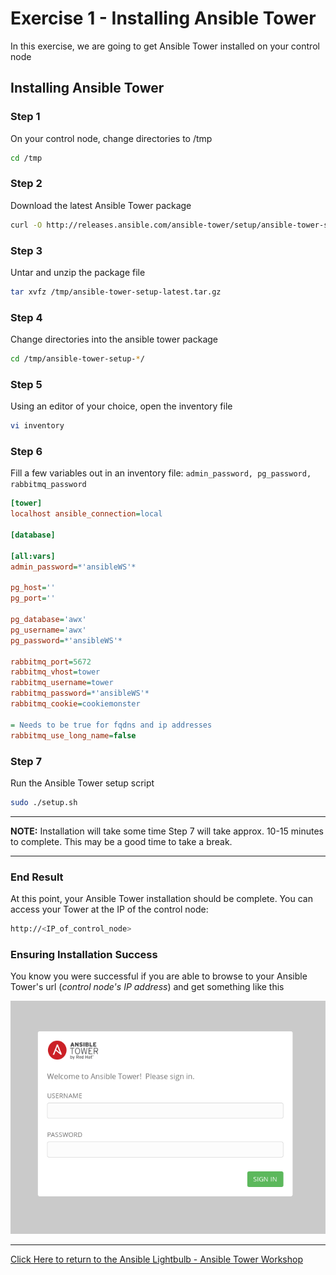# Exercise 1 - Installing Ansible Tower

In this exercise, we are going to get Ansible Tower installed on your control node

## Installing Ansible Tower

### Step 1

On your control node, change directories to /tmp

```bash
cd /tmp
```

### Step 2

Download the latest Ansible Tower package

```bash
curl -O http://releases.ansible.com/ansible-tower/setup/ansible-tower-setup-latest.tar.gz
```

### Step 3

Untar and unzip the package file

```bash
tar xvfz /tmp/ansible-tower-setup-latest.tar.gz
```

### Step 4

Change directories into the ansible tower package

```bash
cd /tmp/ansible-tower-setup-*/
```

### Step 5

Using an editor of your choice, open the inventory file

```bash
vi inventory
```

### Step 6

Fill a few variables out in an inventory file: `admin_password, pg_password, rabbitmq_password`

```ini
[tower]
localhost ansible_connection=local

[database]

[all:vars]
admin_password=*'ansibleWS'*

pg_host=''
pg_port=''

pg_database='awx'
pg_username='awx'
pg_password=*'ansibleWS'*

rabbitmq_port=5672
rabbitmq_vhost=tower
rabbitmq_username=tower
rabbitmq_password=*'ansibleWS'*
rabbitmq_cookie=cookiemonster

= Needs to be true for fqdns and ip addresses
rabbitmq_use_long_name=false
```

### Step 7

Run the Ansible Tower setup script

```bash
sudo ./setup.sh
```

---
**NOTE:** Installation will take some time
Step 7 will take approx. 10-15 minutes to complete.  This may be a good time to take a break.

---

### End Result

At this point, your Ansible Tower installation should be complete. You can access your Tower at the IP of the control node:

```bash
http://<IP_of_control_node>
```

### Ensuring Installation Success

You know you were successful if you are able to browse to your Ansible Tower's url (_control node's IP address_) and get something like this

![Ansible Tower Login Screen](ansible-lab-figure01-logon-screen.png)

---

[Click Here to return to the Ansible Lightbulb - Ansible Tower Workshop](../README.md)
